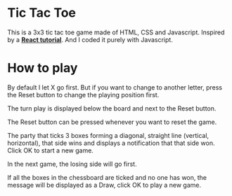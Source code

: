 # Tic Tac Toe
This is a 3x3 tic tac toe game made of HTML, CSS and Javascript.
Inspired by a [**React tutorial**](https://react.dev/learn/tutorial-tic-tac-toe). And I coded it purely with Javascript.

# How to play
By default I let X go first. But if you want to change to another letter, press the Reset button to change the playing position first.

The turn play is displayed below the board and next to the Reset button.

The Reset button can be pressed whenever you want to reset the game.

The party that ticks 3 boxes forming a diagonal, straight line (vertical, horizontal), that side wins and displays a notification that that side won. Click OK to start a new game.

In the next game, the losing side will go first.

If all the boxes in the chessboard are ticked and no one has won, the message will be displayed as a Draw, click OK to play a new game.
